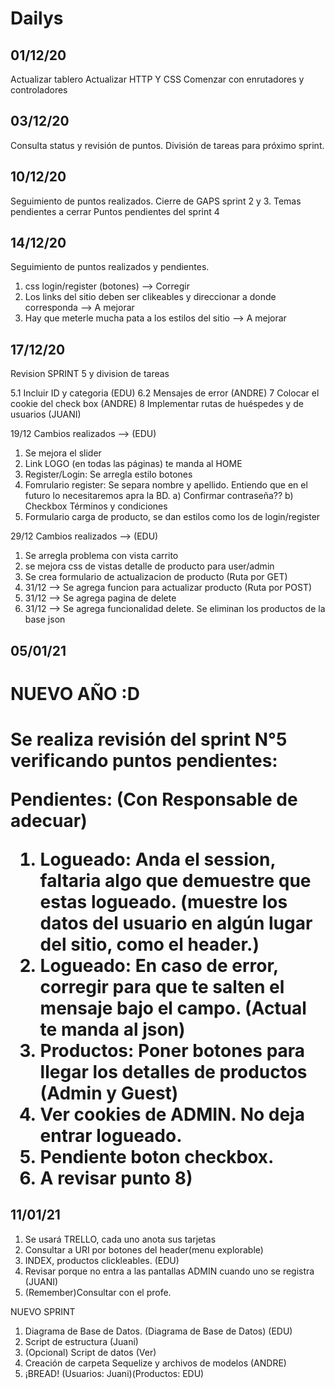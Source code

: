 
<h1>Dailys</h1>

<h2>01/12/20</h2>

Actualizar tablero 
Actualizar HTTP Y CSS
Comenzar con enrutadores y controladores

<h2>03/12/20</h2>

Consulta status y revisión de puntos.
División de tareas para próximo sprint.

<h2>10/12/20</h2>

Seguimiento de puntos realizados.
Cierre de GAPS sprint 2 y 3.
Temas pendientes a cerrar
Puntos pendientes del sprint 4

<h2>14/12/20</h2>

Seguimiento de puntos realizados y pendientes.
1) css login/register (botones) --> Corregir
2) Los links del sitio deben ser clikeables y direccionar a donde corresponda --> A mejorar
3) Hay que meterle mucha pata a los estilos del sitio --> A mejorar


<h2>17/12/20</h2>
Revision SPRINT 5 y division de tareas

5.1 Incluir ID y categoria (EDU)
6.2 Mensajes de error (ANDRE)
7 Colocar el cookie del check box (ANDRE)
8 Implementar rutas de huéspedes y de usuarios  (JUANI)

19/12 Cambios realizados --> (EDU)
1) Se mejora el slider
2) Link LOGO (en todas las páginas) te manda al HOME
3) Register/Login: Se arregla estilo botones
4) Fomrulario register: Se separa nombre y apellido. Entiendo que en el futuro lo necesitaremos apra la BD.
    a) Confirmar contraseña??
    b) Checkbox Términos y condiciones
6) Formulario carga de producto, se dan estilos como los de login/register

29/12 Cambios realizados --> (EDU)
1) Se arregla problema con vista carrito
2) se mejora css de vistas detalle de producto para user/admin
3) Se crea formulario de actualizacion de producto (Ruta por GET)
4) 31/12 --> Se agrega funcion para actualizar producto (Ruta por POST)
5) 31/12 --> Se agrega pagina de delete
6) 31/12 --> Se agrega funcionalidad delete. Se eliminan los productos de la base json

<h2>05/01/21</h2>
<h1>NUEVO AÑO :D<h1>
Se realiza revisión del sprint N°5 verificando puntos pendientes:

Pendientes: (Con Responsable de adecuar)
1) Logueado: Anda el session, faltaria algo que demuestre que estas logueado. (muestre
los datos del usuario en algún lugar del sitio, como el header.)
2) Logueado: En caso de error, corregir para que te salten el mensaje bajo el campo. (Actual te manda al json)
3) Productos: Poner botones para llegar los detalles de productos (Admin y Guest)
4) Ver cookies de ADMIN. No deja entrar logueado. 
5) Pendiente boton checkbox.
6) A revisar punto 8)

<h2>11/01/21</h2>

1) Se usará TRELLO, cada uno anota sus tarjetas
2) Consultar a URI por botones del header(menu explorable)
3) INDEX, productos clickleables. (EDU)
4) Revisar porque no entra a las pantallas ADMIN cuando uno se registra (JUANI)
5) (Remember)Consultar con el profe. 

NUEVO SPRINT

1) Diagrama de Base de Datos. (Diagrama de Base de Datos) (EDU)
2) Script de estructura (Juani)
3) (Opcional) Script de datos (Ver)
4) Creación de carpeta Sequelize y archivos de modelos (ANDRE)
5) ¡BREAD!  (Usuarios: Juani)(Productos: EDU)


